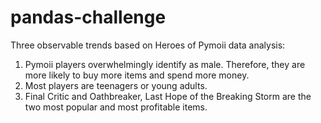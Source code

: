 # pandas-challenge

Three observable trends based on Heroes of Pymoii data analysis:
  1. Pymoii players overwhelmingly identify as male. Therefore, they are more likely to buy more items and spend more money.
  2. Most players are teenagers or young adults.
  3. Final Critic and Oathbreaker, Last Hope of the Breaking Storm are the two most popular and most profitable items.
